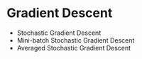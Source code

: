 # Gradient Descent

* Stochastic Gradient Descent
* Mini-batch Stochastic Gradient Descent
* Averaged Stochastic Gradient Descent
